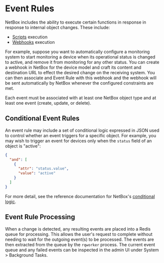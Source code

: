 # Event Rules

NetBox includes the ability to execute certain functions in response in response to internal object changes. These include:

* [Scripts](../customization/custom-scripts.md) execution
* [Webhooks](../integrations/webhooks.md) execution

For example, suppose you want to automatically configure a monitoring system to start monitoring a device when its operational status is changed to active, and remove it from monitoring for any other status. You can create a webhook in NetBox for the device model and craft its content and destination URL to effect the desired change on the receiving system. You can then associate and Event Rule with this webhook and the webhook will be sent automatically by NetBox whenever the configured constraints are met.

Each event must be associated with at least one NetBox object type and at least one event (create, update, or delete). 

## Conditional Event Rules

An event rule may include a set of conditional logic expressed in JSON used to control whether an event triggers for a specific object. For example, you may wish to trigger an event for devices only when the `status` field of an object is "active":

```json
{
  "and": [
    {
      "attr": "status.value",
      "value": "active"
    }
  ]
}
```

For more detail, see the reference documentation for NetBox's [conditional logic](../reference/conditions.md).

## Event Rule Processing

When a change is detected, any resulting events are placed into a Redis queue for processing. This allows the user's request to complete without needing to wait for the outgoing event(s) to be processed. The events are then extracted from the queue by the `rqworker` process. The current event queue and any failed events can be inspected in the admin UI under System > Background Tasks.
